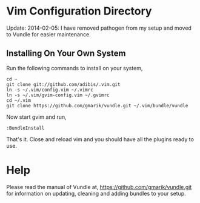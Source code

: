 # Vim Configuration Directory

Update:
  2014-02-05: I have removed pathogen from my setup and moved to Vundle for easier maintenance.

## Installing On Your Own System

Run the following commands to install on your system,

    cd ~
    git clone git://github.com/adibis/.vim.git
    ln -s ~/.vim/config.vim ~/.vimrc
    ln -s ~/.vim/gvim-config.vim ~/.gvimrc
    cd ~/.vim
    git clone https://github.com/gmarik/vundle.git ~/.vim/bundle/vundle

Now start gvim and run,

    :BundleInstall

That's it. Close and reload vim and you should have all the plugins ready to use.

# Help

Please read the manual of Vundle at, https://github.com/gmarik/vundle.git for information on updating, cleaning and adding bundles to your setup.
